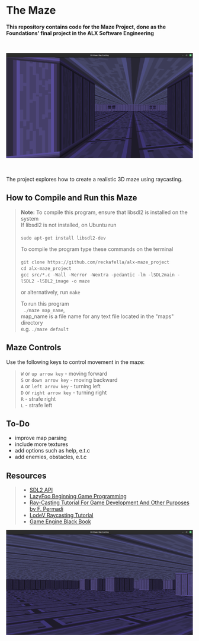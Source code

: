 # **The Maze**

**__This repository contains code for the Maze Project, done as the Foundations' final project in the ALX Software Engineering__**

<br>

![Maze](./screenshots/screencast_1.png)

<br>

The project explores how to create a realistic 3D maze using raycasting.


## **How to Compile and Run this Maze**
> **Note:** To compile this program, ensure that libsdl2 is installed on the system <br>
> If libsdl2 is not installed, on Ubuntu run <br><br>
> ``` sudo apt-get install libsdl2-dev ```
>
> To compile the program type these commands on the terminal <br> <br>
> ``` git clone https://github.com/reckafella/alx-maze_project ``` <br>
> ``` cd alx-maze_project ```<br>
> ``` gcc src/*.c -Wall -Werror -Wextra -pedantic -lm -lSDL2main -lSDL2 -lSDL2_image -o maze ```<br>
>
> or alternatively, run ``` make ``` <br>
>
> To run this program <br>
> ``` ./maze map_name```, <br>
> map_name is a file name for any text file located in the "maps" directory <br>
> e.g. ```./maze default``` <br>

## **Maze Controls**
Use the following keys to control movement in the maze:<br>
> `W` or `up arrow key` - moving forward <br>
> `S` or `down arrow key` - moving backward <br>
> `A` or `left arrow key` - turning left <br>
> `D` or `right arrow key` - turning right <br>
> `R` - strafe right <br>
> `L` - strafe left <br>

## To-Do
* improve map parsing
* include more textures
* add options such as help, e.t.c
* add enemies, obstacles, e.t.c

## Resources
> * [SDL2 API](https://wiki.libsdl.org/CategoryAPI) <br>
> * [LazyFoo Beginning Game Programming](http://lazyfoo.net/tutorials/SDL/index.php) <br>
> * [Ray-Casting Tutorial For Game Development And Other Purposes by F. Permadi](http://permadi.com/1996/05/ray-casting-tutorial-table-of-contents/) <br>
> * [LodeV Raycasting Tutorial](http://lodev.org/cgtutor/raycasting.html) <br>
> * [Game Engine Black Book](https://www.amazon.com/Game-Engine-Black-Book-Wolfenstein/dp/1539692876) <br>

![Maze](./screenshots/screencast_2.png)
